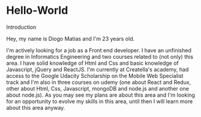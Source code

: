 # Hello-World
Introduction

Hey, my name is Diogo Matias and I'm 23 years old.

I'm actively looking for a job as a Front end developer. I have an unfinished degree in Informatics Engineering and two courses related to (not only) this area. I have solid knowledge of Html and Css and basic knowledge of Javascript, jQuery and ReactJS. I'm currently at Creatella's academy, had access to the Google Udacity Scholarship on the Mobile Web Specialist track and I'm also in three courses on udemy (one about React and Redux, other about Html, Css, Javascript, mongoDB and node.js and another one about node.js). As you may see my plans are about this area and I'm looking for an opportunity to evolve my skills in this area, until then I will learn more about this area anyway.
